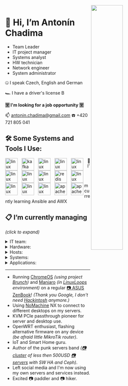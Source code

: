 <img align="right" src="https://user-images.githubusercontent.com/3483314/165919412-d30870d9-b6f8-46bc-b5fc-d62217defec5.jpg" width="45%" />
<img align="right" src="https://user-images.githubusercontent.com/3483314/166092673-fc17ee90-5659-4cc3-8173-8c30f5ef4317.jpg" width="0%" />


# 👋 Hi, I’m Antonín Chadima

- Team Leader
- IT project manager
- Systems analyst
- HW technician
- Network engineer
- System administrator

🤐 I speak Czech, English and German

🏎️ I have a driver's license B

**🈺 I'm looking for a job opportunity 🈺**

📫 antonin.chadima@gmail.com ☎️ +420 721 805 041

## 🛠️ Some Systems and Tools I Use:

</p>
<img src="https://cdn.jsdelivr.net/gh/devicons/devicon/icons/linux/linux-plain.svg" align="left" alt="linux" width="40px" style="padding-right:10px;" />
<img align="left" src="https://cdn.jsdelivr.net/gh/devicons/devicon/icons/apachekafka/apachekafka-original.svg" alt="kafka" width="40px" style="padding-right:10px;" />
<img src="https://cdn.jsdelivr.net/gh/devicons/devicon/icons/bash/bash-plain.svg" align="left" alt="linux" width="40px" style="padding-right:10px;" />
<img src="https://cdn.jsdelivr.net/gh/devicons/devicon/icons/chrome/chrome-plain.svg" align="left" alt="linux" width="40px" style="padding-right:10px;" />
<img src="https://cdn.jsdelivr.net/gh/devicons/devicon/icons/debian/debian-plain.svg" align="left" alt="linux" width="40px" style="padding-right:10px;" />
<img src="https://cdn.jsdelivr.net/gh/devicons/devicon/icons/docker/docker-plain.svg" align="left" alt="linux" width="40px" style="padding-right:10px;" />
<img src="https://cdn.jsdelivr.net/gh/devicons/devicon/icons/dot-net/dot-net-plain.svg" align="left" alt="linux" width="40px" style="padding-right:10px;" />
<img src="https://cdn.jsdelivr.net/gh/devicons/devicon/icons/apachekafka/apachekafka-original-wordmark.svg" align="left" alt="linux" width="40px" style="padding-right:10px;" />
<img align="left" src="https://cdn.jsdelivr.net/gh/devicons/devicon/icons/redis/redis-plain.svg" alt="redis" width="40px" style="padding-right:10px;" />
<img align="left" src="https://cdn.jsdelivr.net/gh/devicons/devicon/icons/linux/linux-plain.svg" alt="linux" width="40px" style="padding-right:10px;" />
<img align="left" src="https://cdn.jsdelivr.net/gh/devicons/devicon/icons/linux/linux-plain.svg" alt="linux" width="40px" style="padding-right:10px;" />
<img align="left" src="https://cdn.jsdelivr.net/gh/devicons/devicon/icons/linux/linux-plain.svg" alt="linux" width="40px" style="padding-right:10px;" />
<img align="left" src="https://cdn.jsdelivr.net/gh/devicons/devicon/icons/linux/linux-plain.svg" alt="linux" width="40px" style="padding-right:10px;" />
<img align="left" src="https://cdn.jsdelivr.net/gh/devicons/devicon/icons/apache/apache-plain-wordmark.svg" alt="apache" width="40px" style="padding-right:10px;" />
<img align="left" src="https://cdn.jsdelivr.net/gh/devicons/devicon/icons/apache/apache-plain.svg" alt="apache" width="40px" />
</p>





🌱 I’m currently learning Ansible and AWX

## 📋 I’m currently managing

*(click to expand)*

<details closed>
  <summary>IT team:</summary>
  another 5 team members
</details>

<details closed>
  <summary>Hardware:</summary>
  the punk servers
</details>

<details closed>
  <summary>Hosts:</summary>
  SWITCH configuration
   IPMI
     Proxmox Virtual Environment
  CEPH
  InfluxdDB and Grafana
  click on the image to get online data
<img src="https://user-images.githubusercontent.com/3483314/165904855-adced836-4200-49e9-bdc3-29f49aaf7e72.png" width="50%" />
<img src="https://user-images.githubusercontent.com/3483314/165904830-2d9d85c4-2fb4-49ae-8af8-037907e97320.png" width="50%" />
<img src="https://user-images.githubusercontent.com/3483314/165904812-3257ead7-9381-468e-b27e-b81583769f10.png" width="50%" />
<img src="https://user-images.githubusercontent.com/3483314/165904742-9c4d6a03-efdf-4023-9a40-bc984126dc27.png" width="50%" />
</details>

<details closed>
  <summary>Systems:</summary>
  <ul>
  <li>Firewall <i>(SNAT, DNAT, PAT and Port Forwarding, SQM QoS, Security)</i></li>
  <li>DNS / DHCP <i>(local network management)</i></li>
  <li>Wireguard <i>(connecting developers and administrators to the server room network)</i></li>
  <li>OpenVPN / IPSec <i>(interconnection of different server sites with each other)</i></li>
 
    Proxmox Mail Gateway
    Proxmox Backup Server 
  <li>Nginx / Nginx Proxy Manager  <i>(reverse proxy, SSL termination, client-side certificate authentication, certificate management)</i></li>
  </ul>
</details>

<details closed>
  <summary>Applications:</summary>
  <ul>
  <li>Redmine <i>(project management web application)</i></li>
  <li>XWiki <i>(enterprise wiki platform)</i></li>
  <li>Mattermost <i>(communication, collaboration, and workflow orchestration platform)</i></li>
  <li>Nextcloud Hub <i>(content collaboration platform)</i></li>
  <li>ONLYOFFICE Docs <i>(online editor for text documents, spreadsheets, and presentations)</i></li>
  <li>iRedMail <i>(mail server platform with webmail, calendar, contacts and activesync)</i></li>
  </ul> 
</details>

---

- Running [ChromeOS](https://www.google.com/chromebook/chrome-os/) *(using project [Brunch](https://github.com/sebanc/brunch))* and [Manjaro](https://manjaro.org/) *(in [LinuxLoops](https://github.com/sebanc/linuxloops) environment)* on a regular [📷 ASUS ZenBook](https://user-images.githubusercontent.com/3483314/166095249-c7ec2b62-d6ee-4898-9903-4e26f9f48d6a.jpg)! *(Thank you Google, I don't need [Hackintosh](https://www.tonymacx86.com/) anymore.)*
- Using [NoMachine](https://www.nomachine.com/) NX to connect to different desktops on my servers.
- KVM PCIe passthrough pioneer for server and desktop use.
- OpenWRT enthusiast, flashing alternative firmware on any device *(be afraid little MikroTik router)*.
- IoT and Smart Home guru.
- Author of the punk servers band *([📷 cluster](https://user-images.githubusercontent.com/3483314/166092673-fc17ee90-5659-4cc3-8173-8c30f5ef4317.jpg) of less then 500USD [📷 servers](https://user-images.githubusercontent.com/3483314/165919412-d30870d9-b6f8-46bc-b5fc-d62217defec5.jpg) with SW HA and Ceph)*.
- Left social media and I'm now using my own servers and services instead.
- Excited 📷 paddler and 📷 hiker.
